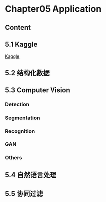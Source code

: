 # Chapter05 Application

## Content

## 5.1 Kaggle
[Kaggle](5_1_kaggle.md)
## 5.2 结构化数据
## 5.3 Computer Vision
### Detection
### Segmentation
### Recognition
### GAN
### Others
## 5.4 自然语言处理
## 5.5 协同过滤
